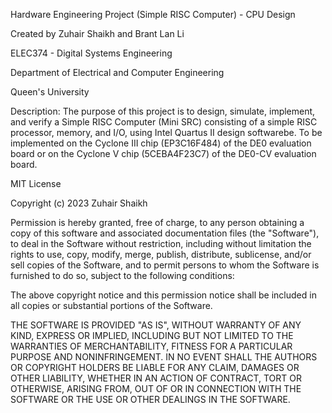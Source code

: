   Hardware Engineering Project (Simple RISC Computer) - CPU Design
  
  Created by Zuhair Shaikh and Brant Lan Li 
  
  ELEC374 - Digital Systems Engineering
  
  Department of Electrical and Computer Engineering
  
  Queen's University
  
  Description: The purpose of this project is to design, simulate, implement, and verify a Simple RISC Computer (Mini SRC)
  consisting of a simple RISC processor, memory, and I/O, using Intel Quartus II design softwarebe. To be implemented on the Cyclone III chip (EP3C16F484) of the DE0 evaluation     board or on the Cyclone V chip (5CEBA4F23C7) of the DE0-CV evaluation board.


  MIT License

  Copyright (c) 2023 Zuhair Shaikh

  Permission is hereby granted, free of charge, to any person obtaining a copy
  of this software and associated documentation files (the "Software"), to deal
  in the Software without restriction, including without limitation the rights
  to use, copy, modify, merge, publish, distribute, sublicense, and/or sell
  copies of the Software, and to permit persons to whom the Software is
  furnished to do so, subject to the following conditions:

  The above copyright notice and this permission notice shall be included in all
  copies or substantial portions of the Software.

  THE SOFTWARE IS PROVIDED "AS IS", WITHOUT WARRANTY OF ANY KIND, EXPRESS OR
  IMPLIED, INCLUDING BUT NOT LIMITED TO THE WARRANTIES OF MERCHANTABILITY,
  FITNESS FOR A PARTICULAR PURPOSE AND NONINFRINGEMENT. IN NO EVENT SHALL THE
  AUTHORS OR COPYRIGHT HOLDERS BE LIABLE FOR ANY CLAIM, DAMAGES OR OTHER
  LIABILITY, WHETHER IN AN ACTION OF CONTRACT, TORT OR OTHERWISE, ARISING FROM,
  OUT OF OR IN CONNECTION WITH THE SOFTWARE OR THE USE OR OTHER DEALINGS IN THE
  SOFTWARE.
